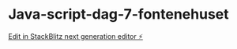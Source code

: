 # Java-script-dag-7-fontenehuset

[Edit in StackBlitz next generation editor ⚡️](https://stackblitz.com/~/github.com/Buhuu81/Java-script-dag-7-fontenehuset)